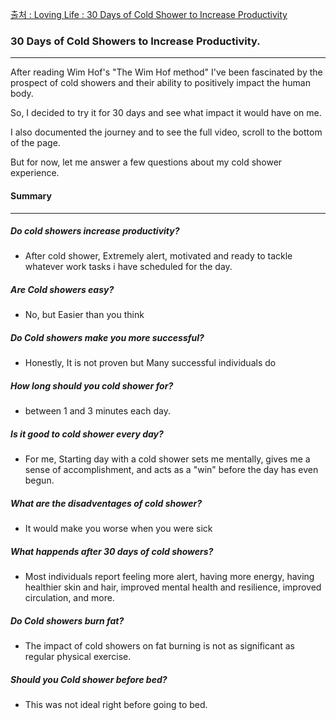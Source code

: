 [출처 : Loving Life : 30 Days of Cold Shower to Increase Productivity](https://lovinglifeco.com/health-and-wellbeing/30-days-of-cold-showers-to-increase-productivity-i-tried-it/)
### 30 Days of Cold Showers to Increase Productivity.
---
After reading Wim Hof's "The Wim Hof method" I've been fascinated by the prospect of cold showers and their ability to positively impact the human body.

So, I decided to try it for 30 days and see what impact it would have on me.

I also documented the journey and to see the full video, scroll to the bottom of the page.

But for now, let me answer a few questions about my cold shower experience.

#### Summary
---
##### Do cold showers increase productivity?
- After cold shower, Extremely alert, motivated and ready to tackle whatever work tasks i have scheduled for the day.
##### Are Cold showers easy?
- No, but Easier than you think
##### Do Cold  showers make you more successful?
- Honestly, It is not proven but Many successful individuals do
##### How long should you cold shower for?
- between 1 and 3 minutes each day.
##### Is it good to cold shower every day?
- For me, Starting day with a cold shower sets me mentally, gives me a sense of accomplishment, and acts as a "win" before the day has even begun.
##### What are the disadventages of cold shower?
- It would make you worse when you were sick
##### What happends after 30 days of cold showers?
- Most individuals report feeling more alert, having more energy, having healthier skin and hair, improved mental health and resilience, improved circulation, and more.
##### Do Cold showers burn fat?
- The impact of cold showers on fat burning is not as significant as regular physical exercise.
##### Should you Cold shower before bed?
- This was not ideal right before going to bed.